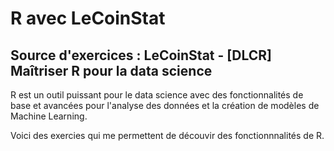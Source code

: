 # R avec LeCoinStat

## Source d'exercices : LeCoinStat - [DLCR] Maîtriser R pour la data science

R est un outil puissant pour le data science avec des fonctionnalités de base et avancées pour l'analyse des données et la création de modèles de Machine Learning.

Voici des exercies qui me permettent de découvir des fonctionnnalités de R.
